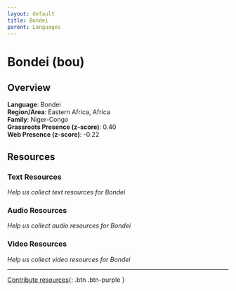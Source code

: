 ```yaml
---
layout: default
title: Bondei
parent: Languages
---
```


# Bondei (bou)

## Overview

**Language**: Bondei  
**Region/Area**: Eastern Africa, Africa  
**Family**: Niger-Congo  
**Grassroots Presence (z-score)**: 0.40  
**Web Presence (z-score)**: -0.22  

## Resources

### Text Resources
*Help us collect text resources for Bondei*

### Audio Resources
*Help us collect audio resources for Bondei*

### Video Resources
*Help us collect video resources for Bondei*

---

[Contribute resources](https://forms.office.com/e/1SfLJx3u1r){: .btn .btn-purple }
